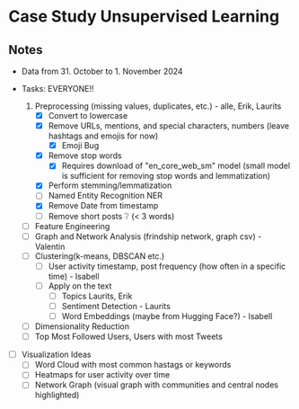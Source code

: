 # Case Study Unsupervised Learning

  ## Notes
  - Data from 31. October to 1. November 2024

  -  Tasks: EVERYONE!!
      1. Preprocessing (missing values, duplicates, etc.) - alle, Erik, Laurits
          - [x] Convert to lowercase
          - [x] Remove URLs, mentions, and special characters, numbers (leave hashtags and emojis for now)
              - [x] Emoji Bug
          - [x] Remove stop words
              - [x] Requires download of "en_core_web_sm" model (small model is sufficient for removing stop words and lemmatization)
          - [x] Perform stemming/lemmatization
          - [ ] Named Entity Recognition NER
          - [x] Remove Date from timestamp
          - [ ] Remove short posts ❔ (< 3 words)
      - [ ] Feature Engineering
      - [ ] Graph and Network Analysis (frindship network, graph csv) - Valentin
      - [ ] Clustering(k-means, DBSCAN etc.)
          - [ ] User activity timestamp, post frequency (how often in a specific time) - Isabell
          - [ ] Apply on the text
              - [ ] Topics Laurits, Erik
              - [ ] Sentiment Detection - Laurits
              - [ ] Word Embeddings (maybe from Hugging Face?) - Isabell
      - [ ] Dimensionality Reduction
      - [ ] Top Most Followed Users, Users with most Tweets

  - [ ] Visualization Ideas
      - [ ] Word Cloud with most common hastags or keywords
      - [ ] Heatmaps for user activity over time
      - [ ] Network Graph (visual graph with communities and central nodes highlighted)

